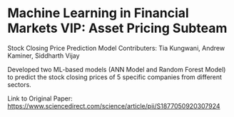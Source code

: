 # Machine Learning in Financial Markets VIP: Asset Pricing Subteam
Stock Closing Price Prediction Model
Contributers: Tia Kungwani, Andrew Kaminer, Siddharth Vijay

Developed two ML-based models (ANN Model and Random Forest Model) to predict the stock closing prices of 5 specific companies from different sectors.

Link to Original Paper:
https://www.sciencedirect.com/science/article/pii/S1877050920307924
